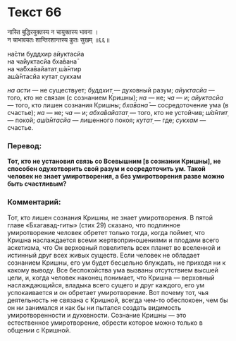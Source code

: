 # Текст 66

नास्ति बुद्धिरयुक्तस्य न चायुक्तस्य भावना ।  
न चाभावयतः शान्तिरशान्तस्य कुतः सुखम् ॥६६॥

на̄сти буддхир айуктасйа  
на ча̄йуктасйа бха̄вана̄  
на ча̄бха̄вайатат̣ ш́а̄нтир  
аш́а̄нтасйа кутат̣ сукхам

_на асти_ — не существует; _буддхит̣_ — духовный разум; _айуктасйа_ — того, кто не связан (с сознанием Кришны); _на_ — не; _ча_ — и; _айуктасйа_ — того, кто лишен сознания Кришны; _бха̄вана̄_ — сосредоточение ума (в счастье); _на_ — не; _ча_ — и; _абха̄вайатат̣_ — того, кто не устойчив; _ш́а̄нтит̣_ — покой; _аш́а̄нтасйа_ — лишенного покоя; _кутат̣_ — где; _сукхам_ — счастье.

### Перевод:

**Тот, кто не установил связь со Всевышним [в сознании Кришны], не способен одухотворить свой разум и сосредоточить ум. Такой человек не знает умиротворения, а без умиротворения разве можно быть счастливым?**

### Комментарий:

Тот, кто лишен сознания Кришны, не знает умиротворения. В пятой главе «Бхагавад-гиты» (стих 29) сказано, что подлинное умиротворение человек обретет только тогда, когда поймет, что Кришна наслаждается всеми жертвоприношениями и плодами всего аскетизма, что Он верховный повелитель всех планет во вселенной и истинный друг всех живых существ. Если человек не обладает сознанием Кришны, его ум будет бесцельно блуждать, не приходя ни к какому выводу. Все беспокойства ума вызваны отсутствием высшей цели, и, когда человек наконец понимает, что Кришна — верховный наслаждающийся, владыка всего сущего и друг каждого, его ум успокаивается и он обретает умиротворение. Вот почему тот, чья деятельность не связана с Кришной, всегда чем-то обеспокоен, чем бы он ни занимался и как бы ни пытался создать видимость умиротворенности и духовности. Сознание Кришны — это естественное умиротворение, обрести которое можно только в общении с Кришной.